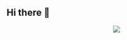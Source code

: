## Hi there 👋

<p align="center">
  <img align="center" src="https://github-profile-trophy.vercel.app/?username=wispoz&column=5&theme=onedark" />
</p>
